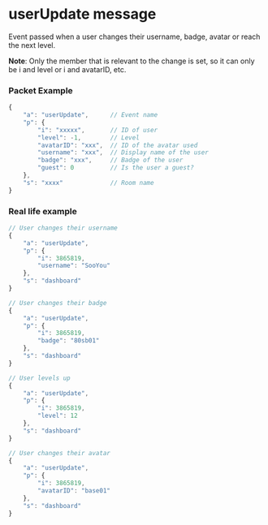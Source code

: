 # userUpdate message

Event passed when a user changes their username, badge, avatar or reach the next level.

**Note**: Only the member that is relevant to the change is set, so it can only be i and level or i and avatarID, etc.

### Packet Example

```js
{
    "a": "userUpdate",      // Event name
    "p": {
        "i": "xxxxx",       // ID of user
        "level": -1,        // Level
        "avatarID": "xxx",  // ID of the avatar used
        "username": "xxx",  // Display name of the user
        "badge": "xxx",     // Badge of the user
        "guest": 0          // Is the user a guest?
    }, 
    "s": "xxxx"             // Room name
}
```
### Real life example
```js
// User changes their username
{
    "a": "userUpdate",
    "p": {
        "i": 3865819,
        "username": "SooYou"
    }, 
    "s": "dashboard"
}

// User changes their badge
{
    "a": "userUpdate",
    "p": {
        "i": 3865819,
        "badge": "80sb01"
    }, 
    "s": "dashboard"
}

// User levels up
{
    "a": "userUpdate",
    "p": {
        "i": 3865819,
        "level": 12
    }, 
    "s": "dashboard"
}

// User changes their avatar
{
    "a": "userUpdate",
    "p": {
        "i": 3865819,
        "avatarID": "base01"
    }, 
    "s": "dashboard"
}
```
